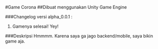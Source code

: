 #Game Corona
##Dibuat menggunakan Unity Game Engine

###Changelog
versi alpha_0.0.1 :
1. Gamenya selesai! Yey!

###Deskripsi
Hmmmm. Karena saya ga jago backend/mobile, saya bikin game aja.
